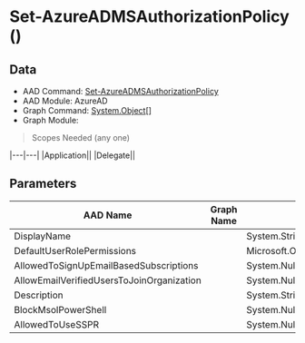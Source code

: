 # Set-AzureADMSAuthorizationPolicy ()

## Data

+ AAD Command: [Set-AzureADMSAuthorizationPolicy](https://docs.microsoft.com/en-us/powershell/module/AzureAD/Set-AzureADMSAuthorizationPolicy)
+ AAD Module: AzureAD
+ Graph Command: [System.Object[]](https://docs.microsoft.com/en-us/powershell/module//System.Object[])
+ Graph Module: 

> Scopes Needed (any one)

|---|---|
|Application||
|Delegate||

## Parameters

|AAD Name|Graph Name|AAD Type|Graph Type|Infos|
|---|---|---|---|---|
|DisplayName||System.String|||
|DefaultUserRolePermissions||Microsoft.Open.MSGraph.Model.DefaultUserRolePermissions|||
|AllowedToSignUpEmailBasedSubscriptions||System.Nullable/System.Boolean|||
|AllowEmailVerifiedUsersToJoinOrganization||System.Nullable/System.Boolean|||
|Description||System.String|||
|BlockMsolPowerShell||System.Nullable/System.Boolean|||
|AllowedToUseSSPR||System.Nullable/System.Boolean|||

